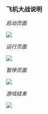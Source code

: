 ### 飞机大战说明

*启动页面*

![](http://omi0o6pp2.bkt.clouddn.com/start.png?imageView2/0/w/400/h/400/q/75|imageslim)

*运行页面*

![](http://omi0o6pp2.bkt.clouddn.com/running.png?imageView2/0/w/400/h/400/q/75|imageslim)

*暂停页面*

![](http://omi0o6pp2.bkt.clouddn.com/pause.png?imageView2/0/w/400/h/400/q/75|imageslim)

*游戏结束*

![](http://omi0o6pp2.bkt.clouddn.com/gameover.png?imageView2/0/w/400/h/400/q/75|imageslim)